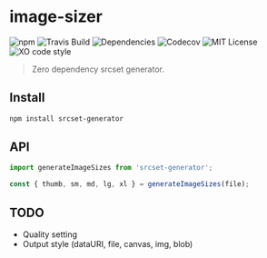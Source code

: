# image-sizer

![npm](https://img.shields.io/npm/v/srcset-generator?color=blue)
![Travis Build](https://img.shields.io/travis/redhair/srcset-generator)
![Dependencies](https://img.shields.io/david/redhair/srcset-generator)
![Codecov](https://img.shields.io/codecov/c/github/redhair/srcset-generator)
![MIT License](https://img.shields.io/github/license/redhair/srcset-generator)
![XO code style](https://img.shields.io/badge/code_style-XO-5ed9c7.svg)

> Zero dependency srcset generator.

## Install

```bash
npm install srcset-generator
```

## API

```js
import generateImageSizes from 'srcset-generator';

const { thumb, sm, md, lg, xl } = generateImageSizes(file);
```

## TODO

- Quality setting
- Output style (dataURI, file, canvas, img, blob)
